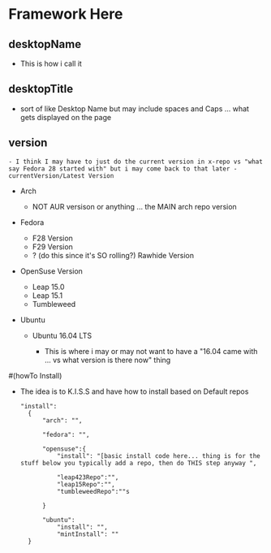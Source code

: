 # Framework Here

## desktopName

-   This is how i call it

## desktopTitle

-   sort of like Desktop Name but may include spaces and Caps ... what gets displayed on the page

## version

    - I think I may have to just do the current version in x-repo vs "what say Fedora 28 started with" but i may come back to that later -currentVersion/Latest Version

-   Arch

    -   NOT AUR versison or anything ... the MAIN arch repo version

-   Fedora

    -   F28 Version
    -   F29 Version
    -   ? (do this since it's SO rolling?) Rawhide Version

-   OpenSuse Version

    -   Leap 15.0
    -   Leap 15.1
    -   Tumbleweed

-   Ubuntu

    -   Ubuntu 16.04 LTS

        -   This is where i may or may not want to have a "16.04 came with ... vs what version is there now" thing

\#(howTo Install)

-   The idea is to K.I.S.S and have how to install based on Default repos

        "install":
          {
              "arch": "",

              "fedora": "",

              "opensuse":{
                  "install": "[basic install code here... thing is for the stuff below you typically add a repo, then do THIS step anyway ",

                  "leap423Repo":"",
                  "leap15Repo":"",
                  "tumbleweedRepo":""s

              }

              "ubuntu":
                  "install": "",
                  "mintInstall": ""
          }
